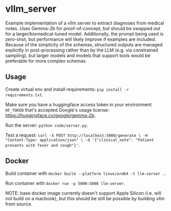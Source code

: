 # vllm_server
Example implementation of a vllm server to extract diagnoses from medical notes. Uses Gemma-2b for proof-of-concept, but should be swapped out for a larger/biomedical-tuned model. Additionally, the prompt being used is zero-shot, but performance will likely improve if examples are included. Because of the simplicity of the schemas, structured outputs are managed explicitly in post-processing rather than by the LLM (e.g. via constrained sampling), but larger models and models that support tools would be preferable for more complex schemas.

## Usage
Create virtual env and install requirements: `pip install -r requirements.txt`.

Make sure you have a huggingface access token in your environment `HF_TOKEN` that's accepted Google's usage license: https://huggingface.co/google/gemma-2b.

Run the server: `python code/server.py`.

Test a request: `curl -X POST http://localhost:5000/generate \
  -H "Content-Type: application/json" \
  -d '{"clinical_note": "Patient presents with fever and cough"}'`.

## Docker
Build container with `docker build --platform linux/arm64 -t llm-server .`.

Run container with `docker run -p 5000:5000 llm-server`.

NOTE: base docker image currently doesn't support Apple Silicon (i.e. will not build on a macbook), but this should be still be possible by building vllm from source.